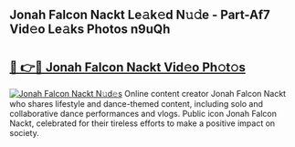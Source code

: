 ## Jonah Falcon Nackt Le𝚊k𝚎d N𝚞𝚍e - Part-Af7 Vid𝚎o Le𝚊ks Photos n9uQh

# <h2><a href="http://fb0c19c.evod.top/?m=Jonah+Falcon+Nackt">🔗 👉🔴 Jonah Falcon Nackt Vid𝚎o Ph𝚘t𝚘s</a></h2>

[![Jonah Falcon Nackt N𝚞d𝚎s](https://i.imgur.com/8V9OHl7.gif)](http://fb0c19c.evod.top/?m=Jonah+Falcon+Nackt)
Online content creator Jonah Falcon Nackt who shares lifestyle and dance-themed content, including solo and collaborative dance performances and vlogs. Public icon Jonah Falcon Nackt, celebrated for their tireless efforts to make a positive impact on society. 
